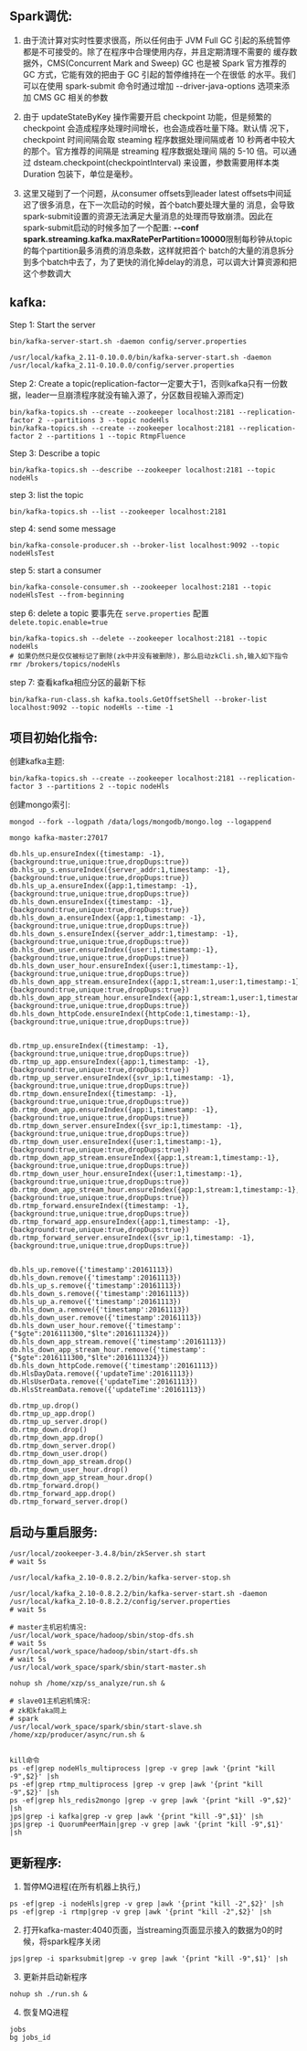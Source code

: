 
## Spark调优:

1. 由于流计算对实时性要求很高，所以任何由于 JVM Full GC 引起的系统暂停都是不可接受的。除了在程序中合理使用内存，并且定期清理不需要的
   缓存数据外，CMS(Concurrent Mark and Sweep) GC 也是被 Spark 官方推荐的 GC 方式，它能有效的把由于 GC 引起的暂停维持在一个在很低
   的水平。我们可以在使用 spark-submit 命令时通过增加 --driver-java-options 选项来添加 CMS GC 相关的参数

2. 由于 updateStateByKey 操作需要开启 checkpoint 功能，但是频繁的 checkpoint 会造成程序处理时间增长，也会造成吞吐量下降。默认情
   况下，checkpoint 时间间隔会取 steaming 程序数据处理间隔或者 10 秒两者中较大的那个。官方推荐的间隔是 streaming 程序数据处理间
   隔的 5-10 倍。可以通过 dsteam.checkpoint(checkpointInterval) 来设置，参数需要用样本类 Duration 包装下，单位是毫秒。

3. 这里又碰到了一个问题，从consumer offsets到leader latest offsets中间延迟了很多消息，在下一次启动的时候，首个batch要处理大量的
   消息，会导致spark-submit设置的资源无法满足大量消息的处理而导致崩溃。因此在spark-submit启动的时候多加了一个配置:
   **--conf spark.streaming.kafka.maxRatePerPartition=10000**限制每秒钟从topic的每个partition最多消费的消息条数，这样就把首个
   batch的大量的消息拆分到多个batch中去了，为了更快的消化掉delay的消息，可以调大计算资源和把这个参数调大


## kafka:

Step 1: Start the server
```
bin/kafka-server-start.sh -daemon config/server.properties

/usr/local/kafka_2.11-0.10.0.0/bin/kafka-server-start.sh -daemon /usr/local/kafka_2.11-0.10.0.0/config/server.properties
```

Step 2: Create a topic(replication-factor一定要大于1，否则kafka只有一份数据，leader一旦崩溃程序就没有输入源了，分区数目视输入源而定)
```
bin/kafka-topics.sh --create --zookeeper localhost:2181 --replication-factor 2 --partitions 3 --topic nodeHls
bin/kafka-topics.sh --create --zookeeper localhost:2181 --replication-factor 2 --partitions 1 --topic RtmpFluence
```

Step 3: Describe a topic
```
bin/kafka-topics.sh --describe --zookeeper localhost:2181 --topic nodeHls
```

step 3: list the topic
```
bin/kafka-topics.sh --list --zookeeper localhost:2181
```

step 4: send some message
```
bin/kafka-console-producer.sh --broker-list localhost:9092 --topic nodeHlsTest
```

step 5: start a consumer
```
bin/kafka-console-consumer.sh --zookeeper localhost:2181 --topic nodeHlsTest --from-beginning
```

step 6: delete a topic
要事先在 `serve.properties` 配置 `delete.topic.enable=true`
```
bin/kafka-topics.sh --delete --zookeeper localhost:2181 --topic nodeHls
# 如果仍然只是仅仅被标记了删除(zk中并没有被删除)，那么启动zkCli.sh,输入如下指令
rmr /brokers/topics/nodeHls
```

step 7: 查看kafka相应分区的最新下标
```
bin/kafka-run-class.sh kafka.tools.GetOffsetShell --broker-list localhost:9092 --topic nodeHls --time -1
```

## 项目初始化指令:
创建kafka主题:
```
bin/kafka-topics.sh --create --zookeeper localhost:2181 --replication-factor 3 --partitions 2 --topic nodeHls
```

创建mongo索引:
```
mongod --fork --logpath /data/logs/mongodb/mongo.log --logappend

mongo kafka-master:27017

db.hls_up.ensureIndex({timestamp: -1},{background:true,unique:true,dropDups:true})
db.hls_up_s.ensureIndex({server_addr:1,timestamp: -1},{background:true,unique:true,dropDups:true})
db.hls_up_a.ensureIndex({app:1,timestamp: -1},{background:true,unique:true,dropDups:true})
db.hls_down.ensureIndex({timestamp: -1},{background:true,unique:true,dropDups:true})
db.hls_down_a.ensureIndex({app:1,timestamp: -1},{background:true,unique:true,dropDups:true})
db.hls_down_s.ensureIndex({server_addr:1,timestamp: -1},{background:true,unique:true,dropDups:true})
db.hls_down_user.ensureIndex({user:1,timestamp:-1},{background:true,unique:true,dropDups:true})
db.hls_down_user_hour.ensureIndex({user:1,timestamp:-1},{background:true,unique:true,dropDups:true})
db.hls_down_app_stream.ensureIndex({app:1,stream:1,user:1,timestamp:-1},{background:true,unique:true,dropDups:true})
db.hls_down_app_stream_hour.ensureIndex({app:1,stream:1,user:1,timestamp:-1},{background:true,unique:true,dropDups:true})
db.hls_down_httpCode.ensureIndex({httpCode:1,timestamp:-1},{background:true,unique:true,dropDups:true})


db.rtmp_up.ensureIndex({timestamp: -1},{background:true,unique:true,dropDups:true})
db.rtmp_up_app.ensureIndex({app:1,timestamp: -1},{background:true,unique:true,dropDups:true})
db.rtmp_up_server.ensureIndex({svr_ip:1,timestamp: -1},{background:true,unique:true,dropDups:true})
db.rtmp_down.ensureIndex({timestamp: -1},{background:true,unique:true,dropDups:true})
db.rtmp_down_app.ensureIndex({app:1,timestamp: -1},{background:true,unique:true,dropDups:true})
db.rtmp_down_server.ensureIndex({svr_ip:1,timestamp: -1},{background:true,unique:true,dropDups:true})
db.rtmp_down_user.ensureIndex({user:1,timestamp:-1},{background:true,unique:true,dropDups:true})
db.rtmp_down_app_stream.ensureIndex({app:1,stream:1,timestamp:-1},{background:true,unique:true,dropDups:true})
db.rtmp_down_user_hour.ensureIndex({user:1,timestamp:-1},{background:true,unique:true,dropDups:true})
db.rtmp_down_app_stream_hour.ensureIndex({app:1,stream:1,timestamp:-1},{background:true,unique:true,dropDups:true})
db.rtmp_forward.ensureIndex({timestamp: -1},{background:true,unique:true,dropDups:true})
db.rtmp_forward_app.ensureIndex({app:1,timestamp: -1},{background:true,unique:true,dropDups:true})
db.rtmp_forward_server.ensureIndex({svr_ip:1,timestamp: -1},{background:true,unique:true,dropDups:true})


db.hls_up.remove({'timestamp':20161113})
db.hls_down.remove({'timestamp':20161113})
db.hls_up_s.remove({'timestamp':20161113})
db.hls_down_s.remove({'timestamp':20161113})
db.hls_up_a.remove({'timestamp':20161113})
db.hls_down_a.remove({'timestamp':20161113})
db.hls_down_user.remove({'timestamp':20161113})
db.hls_down_user_hour.remove({'timestamp':{"$gte":2016111300,"$lte":2016111324}})
db.hls_down_app_stream.remove({'timestamp':20161113})
db.hls_down_app_stream_hour.remove({'timestamp':{"$gte":2016111300,"$lte":2016111324}})
db.hls_down_httpCode.remove({'timestamp':20161113})
db.HlsDayData.remove({'updateTime':20161113})
db.HlsUserData.remove({'updateTime':20161113})
db.HlsStreamData.remove({'updateTime':20161113})

db.rtmp_up.drop()
db.rtmp_up_app.drop()
db.rtmp_up_server.drop()
db.rtmp_down.drop()
db.rtmp_down_app.drop()
db.rtmp_down_server.drop()
db.rtmp_down_user.drop()
db.rtmp_down_app_stream.drop()
db.rtmp_down_user_hour.drop()
db.rtmp_down_app_stream_hour.drop()
db.rtmp_forward.drop()
db.rtmp_forward_app.drop()
db.rtmp_forward_server.drop()
```

## 启动与重启服务:
```
/usr/local/zookeeper-3.4.8/bin/zkServer.sh start
# wait 5s

/usr/local/kafka_2.10-0.8.2.2/bin/kafka-server-stop.sh

/usr/local/kafka_2.10-0.8.2.2/bin/kafka-server-start.sh -daemon /usr/local/kafka_2.10-0.8.2.2/config/server.properties
# wait 5s

# master主机宕机情况:
/usr/local/work_space/hadoop/sbin/stop-dfs.sh
# wait 5s
/usr/local/work_space/hadoop/sbin/start-dfs.sh
# wait 5s
/usr/local/work_space/spark/sbin/start-master.sh

nohup sh /home/xzp/ss_analyze/run.sh &

# slave01主机宕机情况:
# zk和kfaka同上
# spark
/usr/local/work_space/spark/sbin/start-slave.sh
/home/xzp/producer/async/run.sh &


kill命令
ps -ef|grep nodeHls_multiprocess |grep -v grep |awk '{print "kill -9",$2}' |sh
ps -ef|grep rtmp_multiprocess |grep -v grep |awk '{print "kill -9",$2}' |sh
ps -ef|grep hls_redis2mongo |grep -v grep |awk '{print "kill -9",$2}' |sh
jps|grep -i kafka|grep -v grep |awk '{print "kill -9",$1}' |sh
jps|grep -i QuorumPeerMain|grep -v grep |awk '{print "kill -9",$1}' |sh
```

## 更新程序:
1. 暂停MQ进程(在所有机器上执行,)
```
ps -ef|grep -i nodeHls|grep -v grep |awk '{print "kill -2",$2}' |sh
ps -ef|grep -i rtmp|grep -v grep |awk '{print "kill -2",$2}' |sh
```
2. 打开kafka-master:4040页面，当streaming页面显示接入的数据为0的时候，将spark程序关闭
```
jps|grep -i sparksubmit|grep -v grep |awk '{print "kill -9",$1}' |sh
```
3. 更新并启动新程序
```
nohup sh ./run.sh &
```
4. 恢复MQ进程
```
jobs 
bg jobs_id
```
